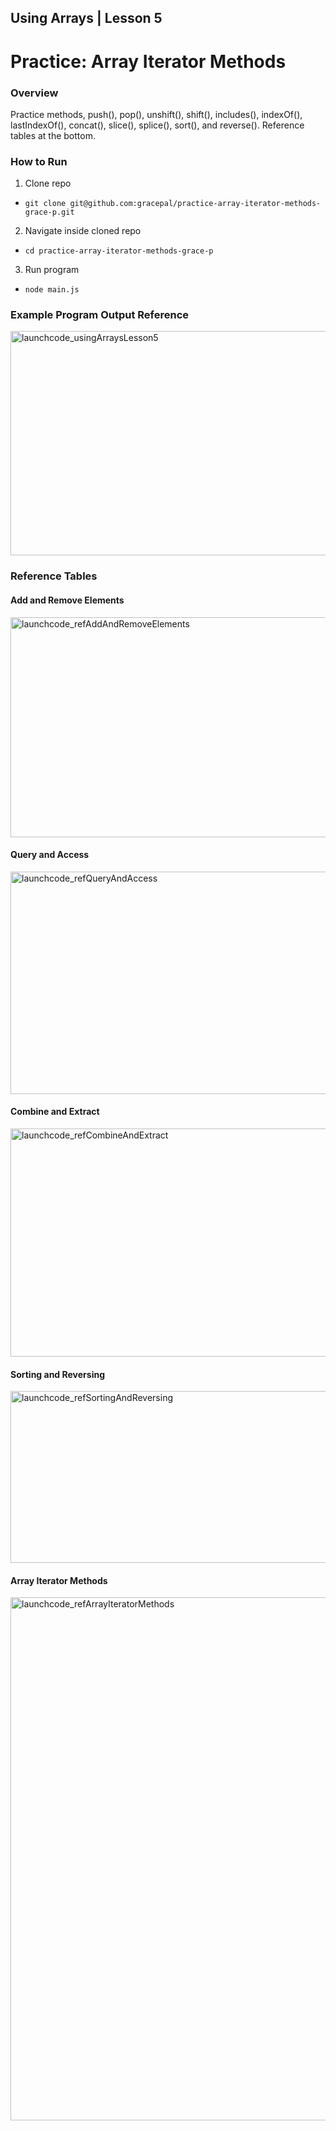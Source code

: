 ## Using Arrays | Lesson 5

# Practice: Array Iterator Methods

### Overview

Practice methods, push(), pop(), unshift(), shift(), includes(), indexOf(), lastIndexOf(), concat(), slice(), splice(), sort(), and reverse(). Reference tables at the bottom.

### How to Run

1. Clone repo

- `git clone git@github.com:gracepal/practice-array-iterator-methods-grace-p.git`

2. Navigate inside cloned repo

- `cd practice-array-iterator-methods-grace-p`

3. Run program

- `node main.js`

### Example Program Output Reference

<img width="528" height="359" alt="launchcode_usingArraysLesson5" src="https://github.com/user-attachments/assets/05328617-b3de-46e3-a5df-fb62d21a05cb" />

### Reference Tables

#### Add and Remove Elements

<img width="685" height="352" alt="launchcode_refAddAndRemoveElements" src="https://github.com/user-attachments/assets/efa89d80-2d6f-4110-98b0-a65ef72b4c60" />

#### Query and Access

<img width="761" height="356" alt="launchcode_refQueryAndAccess" src="https://github.com/user-attachments/assets/4886ec53-4992-4fdb-8c7d-bd57719eb8ce" />

#### Combine and Extract

<img width="759" height="365" alt="launchcode_refCombineAndExtract" src="https://github.com/user-attachments/assets/1f149848-249e-4313-9ab0-e3f5460e73c6" />

#### Sorting and Reversing

<img width="760" height="275" alt="launchcode_refSortingAndReversing" src="https://github.com/user-attachments/assets/99f564b6-334b-428f-bfa6-5dd9296e265a" />

#### Array Iterator Methods

<img width="660" height="837" alt="launchcode_refArrayIteratorMethods" src="https://github.com/user-attachments/assets/928e3437-e0e0-4607-8ceb-edbbc2eb2a74" />
